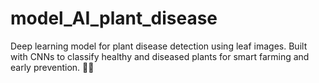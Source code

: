 # model_AI_plant_disease
Deep learning model for plant disease detection using leaf images. Built with CNNs to classify healthy and diseased plants for smart farming and early prevention. 🌱🤖
